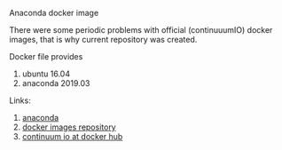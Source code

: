 Anaconda docker image

There were some periodic problems with official (continuuumIO) docker images, that is why current repository was created.

Docker file provides 
1. ubuntu 16.04
2. anaconda 2019.03

Links:
1. [anaconda](https://anaconda.org/anaconda/python)
2. [docker images repository](https://github.com/ContinuumIO/docker-images)
3. [continuum io at docker hub](https://hub.docker.com/u/continuumio/)

